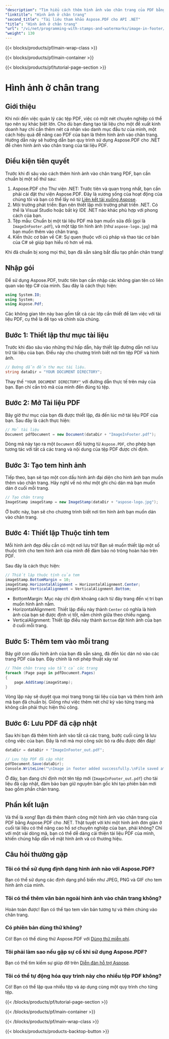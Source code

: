 ```yaml
---
"description": "Tìm hiểu cách thêm hình ảnh vào chân trang của PDF bằng Aspose.PDF cho .NET với hướng dẫn từng bước chi tiết này. Hoàn hảo để nâng cao tài liệu của bạn."
"linktitle": "Hình ảnh ở chân trang"
"second_title": "Tài liệu tham khảo Aspose.PDF cho API .NET"
"title": "Hình ảnh ở chân trang"
"url": "/vi/net/programming-with-stamps-and-watermarks/image-in-footer/"
"weight": 130
---
```


{{< blocks/products/pf/main-wrap-class >}}

{{< blocks/products/pf/main-container >}}

{{< blocks/products/pf/tutorial-page-section >}}

# Hình ảnh ở chân trang

## Giới thiệu

Khi nói đến việc quản lý các tệp PDF, việc có một nét chuyên nghiệp có thể tạo nên sự khác biệt lớn. Cho dù bạn đang tạo tài liệu cho một đề xuất kinh doanh hay chỉ cần thêm nét cá nhân vào danh mục đầu tư của mình, một cách hiệu quả để nâng cao PDF của bạn là thêm hình ảnh vào chân trang. Hướng dẫn này sẽ hướng dẫn bạn quy trình sử dụng Aspose.PDF cho .NET để chèn hình ảnh vào chân trang của tài liệu PDF.

## Điều kiện tiên quyết

Trước khi đi sâu vào cách thêm hình ảnh vào chân trang PDF, bạn cần chuẩn bị một số thứ sau:

1. Aspose.PDF cho Thư viện .NET: Trước tiên và quan trọng nhất, bạn cần phải cài đặt thư viện Aspose.PDF. Đây là xương sống của hoạt động của chúng tôi và bạn có thể lấy nó từ [Liên kết tải xuống Aspose](https://releases.aspose.com/pdf/net/).
2. Môi trường phát triển: Bạn nên thiết lập môi trường phát triển .NET. Có thể là Visual Studio hoặc bất kỳ IDE .NET nào khác phù hợp với phong cách của bạn.
3. Tệp mẫu: Chuẩn bị một tài liệu PDF mà bạn muốn sửa đổi (gọi là `ImageInFooter.pdf`), và một tập tin hình ảnh (như `aspose-logo.jpg`) mà bạn muốn thêm vào chân trang.
4. Kiến thức cơ bản về C#: Sự quen thuộc với cú pháp và thao tác cơ bản của C# sẽ giúp bạn hiểu rõ hơn về mã.

Khi đã chuẩn bị xong mọi thứ, bạn đã sẵn sàng bắt đầu tạo phần chân trang!

## Nhập gói

Để sử dụng Aspose.PDF, trước tiên bạn cần nhập các không gian tên có liên quan vào tệp C# của mình. Sau đây là cách thực hiện:

```csharp
using System.IO;
using System;
using Aspose.Pdf;
```

Các không gian tên này bao gồm tất cả các lớp cần thiết để làm việc với tài liệu PDF, cụ thể là để tạo và chỉnh sửa chúng.

## Bước 1: Thiết lập thư mục tài liệu

Trước khi đào sâu vào những thứ hấp dẫn, hãy thiết lập đường dẫn nơi lưu trữ tài liệu của bạn. Điều này cho chương trình biết nơi tìm tệp PDF và hình ảnh.

```csharp
// Đường dẫn đến thư mục tài liệu.
string dataDir = "YOUR DOCUMENT DIRECTORY";
```

Thay thế `"YOUR DOCUMENT DIRECTORY"` với đường dẫn thực tế trên máy của bạn. Bạn chỉ cần trỏ mã của mình đến đúng tủ tệp.

## Bước 2: Mở Tài liệu PDF

Bây giờ thư mục của bạn đã được thiết lập, đã đến lúc mở tài liệu PDF của bạn. Sau đây là cách thực hiện:

```csharp
// Mở tài liệu
Document pdfDocument = new Document(dataDir + "ImageInFooter.pdf");
```

Dòng mã này tạo ra một `Document` đối tượng từ `Aspose.PDF`, cho phép bạn tương tác với tất cả các trang và nội dung của tệp PDF được chỉ định.

## Bước 3: Tạo tem hình ảnh

Tiếp theo, bạn sẽ tạo một con dấu hình ảnh đại diện cho hình ảnh bạn muốn thêm vào chân trang. Hãy nghĩ về nó như một ghi chú dán mà bạn muốn dán ở cuối mỗi trang.

```csharp
// Tạo chân trang
ImageStamp imageStamp = new ImageStamp(dataDir + "aspose-logo.jpg");
```

Ở bước này, bạn sẽ cho chương trình biết nơi tìm hình ảnh bạn muốn dán vào chân trang.

## Bước 4: Thiết lập Thuộc tính tem

Mỗi hình ảnh đẹp đều cần có một nơi lưu trữ! Bạn sẽ muốn thiết lập một số thuộc tính cho tem hình ảnh của mình để đảm bảo nó trông hoàn hảo trên PDF.

Sau đây là cách thực hiện:

```csharp
// Thiết lập thuộc tính của tem
imageStamp.BottomMargin = 10;
imageStamp.HorizontalAlignment = HorizontalAlignment.Center;
imageStamp.VerticalAlignment = VerticalAlignment.Bottom;
```

- BottomMargin: Mục này chỉ định khoảng cách từ đáy trang đến vị trí bạn muốn hình ảnh nằm.
- HorizontalAlignment: Thiết lập điều này thành `Center` có nghĩa là hình ảnh của bạn sẽ được định vị tốt, nằm chính giữa theo chiều ngang.
- VerticalAlignment: Thiết lập điều này thành `Bottom` đặt hình ảnh của bạn ở cuối mỗi trang.

## Bước 5: Thêm tem vào mỗi trang

Bây giờ con dấu hình ảnh của bạn đã sẵn sàng, đã đến lúc dán nó vào các trang PDF của bạn. Đây chính là nơi phép thuật xảy ra! 

```csharp
// Thêm chân trang vào tất cả các trang
foreach (Page page in pdfDocument.Pages)
{
    page.AddStamp(imageStamp);
}
```

Vòng lặp này sẽ duyệt qua mọi trang trong tài liệu của bạn và thêm hình ảnh mà bạn đã chuẩn bị. Giống như việc thêm nét chữ ký vào từng trang mà không cần phải thực hiện thủ công.

## Bước 6: Lưu PDF đã cập nhật

Sau khi bạn đã thêm hình ảnh vào tất cả các trang, bước cuối cùng là lưu công việc của bạn. Đây là nơi mà mọi công sức bỏ ra đều được đền đáp!

```csharp
dataDir = dataDir + "ImageInFooter_out.pdf";

// Lưu tệp PDF đã cập nhật
pdfDocument.Save(dataDir);
Console.WriteLine("\nImage in footer added successfully.\nFile saved at " + dataDir);
```

Ở đây, bạn đang chỉ định một tên tệp mới (`ImageInFooter_out.pdf`) cho tài liệu đã cập nhật, đảm bảo bạn giữ nguyên bản gốc khi tạo phiên bản mới bao gồm phần chân trang.

## Phần kết luận

Và thế là xong! Bạn đã thêm thành công một hình ảnh vào chân trang của PDF bằng Aspose.PDF cho .NET. Thật tuyệt vời khi một hình ảnh đơn giản ở cuối tài liệu có thể nâng cao hồ sơ chuyên nghiệp của bạn, phải không? Chỉ với một vài dòng mã, bạn có thể dễ dàng cải thiện tài liệu PDF của mình, khiến chúng hấp dẫn về mặt hình ảnh và có thương hiệu.

## Câu hỏi thường gặp

### Tôi có thể sử dụng định dạng hình ảnh nào với Aspose.PDF?
Bạn có thể sử dụng các định dạng phổ biến như JPEG, PNG và GIF cho tem hình ảnh của mình.

### Tôi có thể thêm văn bản ngoài hình ảnh vào chân trang không?
Hoàn toàn được! Bạn có thể tạo tem văn bản tương tự và thêm chúng vào chân trang.

### Có phiên bản dùng thử không?
Có! Bạn có thể dùng thử Aspose.PDF với [Dùng thử miễn phí](https://releases.aspose.com/).

### Tôi phải làm sao nếu gặp sự cố khi sử dụng Aspose.PDF?
Bạn có thể tìm kiếm sự giúp đỡ trên [Diễn đàn hỗ trợ Aspose](https://forum.aspose.com/c/pdf/10).

### Tôi có thể tự động hóa quy trình này cho nhiều tệp PDF không?
Có! Bạn có thể lặp qua nhiều tệp và áp dụng cùng một quy trình cho từng tệp.

{{< /blocks/products/pf/tutorial-page-section >}}

{{< /blocks/products/pf/main-container >}}

{{< /blocks/products/pf/main-wrap-class >}}

{{< blocks/products/products-backtop-button >}}
